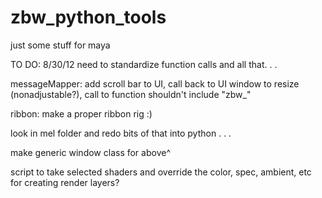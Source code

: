 zbw_python_tools
================

just some stuff for maya


TO DO: 8/30/12
need to standardize function calls and all that. . .

messageMapper: add scroll bar to UI, call back to UI window to resize (nonadjustable?), call to function shouldn't include "zbw_"

ribbon: make a proper ribbon rig :)

look in mel folder and redo bits of that into python . . .

make generic window class for above^

script to take selected shaders and override the color, spec, ambient, etc for creating render layers?
